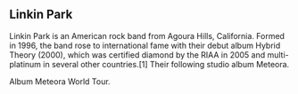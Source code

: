  ## Linkin Park

  Linkin Park is an American rock band from
  Agoura Hills, California. Formed in 1996,
  the band rose to international fame with their 
  debut album Hybrid Theory (2000), which was certified diamond by
  the RIAA in 2005 and multi-platinum in several other countries.[1]
  Their following studio album Meteora.


  Album 
  Meteora World Tour.

